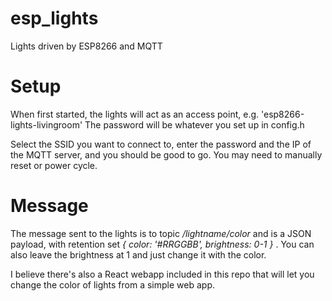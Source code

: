 # esp_lights
Lights driven by ESP8266 and MQTT

# Setup
When first started, the lights will act as an access point, e.g. 'esp8266-lights-livingroom' The password will be whatever you set up in config.h

Select the SSID you want to connect to, enter the password and the IP of the MQTT server, and you should be good to go. You may need to manually reset or power cycle.

# Message
The message sent to the lights is to topic _/lightname/color_ and is a JSON payload, with retention set
_{ color: '#RRGGBB', brightness: 0-1 }_ . You can also leave the brightness at 1 and just change it with the color.

I believe there's also a React webapp included in this repo that will let you change the color of lights from a simple web app.
